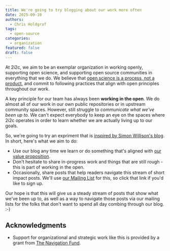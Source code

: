 ```yaml
---
title: We're going to try blogging about our work more often
date: 2025-09-10
authors:
  - Chris Holdgraf
tags:
  - open-source
categories:
  - organization
featured: false
draft: false
---
```


At 2i2c, we aim to be an exemplar organization in working openly, supporting open science, and supporting open source communities in everything that we do.
We believe that [open science is a process, not a product](../../../open-practices/), and commit to following practices that align with open principles throughout our work.

A key principle for our team has always been **working in the open**.
We do almost all of our work in our own public repositories or in upstream community spaces.
However, still struggle to _communicate what we've been up to_.
We can't expect everybody to keep an eye on the spaces where 2i2c operates in order to learn whether we are actually living up to our goals.

So, we're going to try an expriment that is [inspired by Simon Willison's blog](https://simonwillison.net/). In short, here's what we aim to do:

- Use our blog any time we learn or do something that's aligned with [our value proposition](https://compass.2i2c.org/organization/value-proposition).
- Don't hesitate to share in-progress work and things that are still rough - this is part of working in the open.
- Occasionally, share posts that help readers navigate this stream of short impact posts. We'll use [our Mailing List](../../../mailing-list/) for this, so click that link if you'd like to sign up.

Our hope is that this will give us a steady stream of posts that show what we've been up to, as well as a way to navigate those posts via our mailing lists for the folks that don't want to spend all day combing through our blog. :-)

## Acknowledgments

- Support for organizational and strategic work like this is provided by a grant from [The Navigation Fund](../../../collaborators/navigation/).